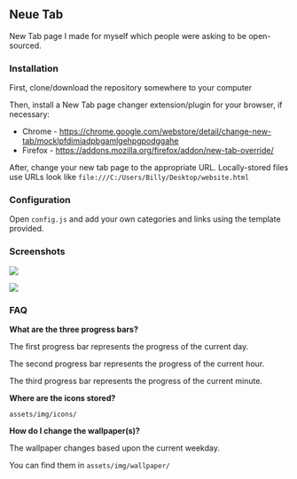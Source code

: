 ## Neue Tab

New Tab page I made for myself which people were asking to be open-sourced.

### Installation

First, clone/download the repository somewhere to your computer

Then, install a New Tab page changer extension/plugin for your browser, if necessary:

* Chrome - https://chrome.google.com/webstore/detail/change-new-tab/mocklpfdimiadpbgamlgehpgpodggahe
* Firefox - https://addons.mozilla.org/firefox/addon/new-tab-override/

After, change your new tab page to the appropriate URL. Locally-stored files use URLs look like `file:///C:/Users/Billy/Desktop/website.html`

### Configuration

Open `config.js` and add your own categories and links using the template provided.

### Screenshots

![](https://i.imgur.com/44wQ4Mj.jpg)

![](https://i.imgur.com/MOwfx2a.gif)

### FAQ

**What are the three progress bars?**

The first progress bar represents the progress of the current day.

The second progress bar represents the progress of the current hour.

The third progress bar represents the progress of the current minute.

**Where are the icons stored?**

`assets/img/icons/`

**How do I change the wallpaper(s)?**

The wallpaper changes based upon the current weekday.

You can find them in `assets/img/wallpaper/`
